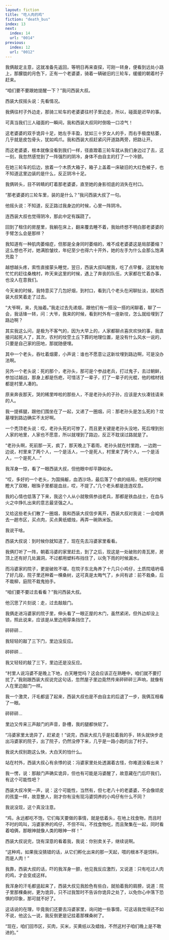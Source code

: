 ```yaml
---
layout: fiction
title: "吃人肉的鸡"
fiction: "death_bus"
index: 13
next:
  index: 14
  url: "0014"
previous:
  index: 12
  url: "0012"
---
```

我俩敲定主意，这就准备先返回，等明日再来查探，可刚一转身，便看到远处小路上，那朦胧的月色下，正有一个老婆婆，骑着一辆破旧的三轮车，缓缓的朝着村子赶来。

“咱们要不要跟她提醒一下？”我问西装大叔。

西装大叔摇头说：先看情况。

我俩往村子外边走，那骑三轮车的老婆婆往村子里边走，所以，碰面是迟早的事。

可真当我们三人碰面的一瞬间，我和西装大叔同时倒吸一口凉气！

这老婆婆的双手诡异十足，她左手丰盈，犹如三十岁女人的手，而右手极度枯萎，几乎就是皮包骨头，犹如鸡爪。我和西装大叔赶紧闪开道路两旁，把路让开。

而这老婆婆，根本就像没看到我们一样，径直蹬着三轮车就从我们身边过了去，这一刻，我忽然感觉到了一阵强烈的阴冷，身体不由自主的打了一个冷颤。

在她三轮车的后边，放着一个木质大箱子，箱子上盖着一床破旧的大红色被子，也不知道这里边装的是什么，反正阴冷十足。

我俩转头，目不转睛的盯着那老婆婆，直至她的身影彻底的消失在村口。

“那老婆婆的三轮车里，装的是什么？”我问西装大叔了一句。

他摇头说：不知道，反正路过我身边的时候，心里一阵阴冷。

连西装大叔也觉得阴冷，那此中定有蹊跷了。

回到了租住的房屋里，我躺在床上，翻来覆去睡不着，我始终想不明白那老婆婆的手臂怎么会是那样？

我知道有一种肌肉萎缩症，但那是全身同时萎缩的，难不成老婆婆这是局部萎缩？这么想也不对，她满脸皱纹，年纪至少也得六十开外，她的左手为什么会那么饱满充盈？

越想越头疼，索性直接蒙头睡觉，翌日，西装大叔叫醒我，吃了点早餐，这就匆匆忙忙的赶往桑槐村，昨天来这里的时候，遇上了奔丧的队伍，大家都在忙着办事，也没人在意我们。

今天来的时候，我特意买了几包好烟，到村口，看到几个老头在闲聊扯淡，就和西装大叔笑着走了过去。

“大爷啊，来，先抽着。”我走过去先递烟，跟他们有一搭没一搭的闲聊着，聊了一会，我话锋一转，问：大爷，我来的时候，看到村外有一座新坟，怎么就给埋到了路边啊？

其实我这么问，是极为不客气的，因为大早上的，人家都聊点喜庆欢快的事，我直接问起死人了，其次，农村的坟茔土丘下葬的地理位置，是没有什么风水一说的，只要是自己家的田地，那就随便埋。

其中一个老头，吞吐着烟雾，小声说：谁也不愿意让这新坟埋到路边啊，可是没办法啊。

另外一个老头说：死的那个，老孙头，那可是个参战老兵，打过鬼子，去过朝鲜，参加过越战，那身上都是伤疤，可惜活了一辈子，打了一辈子的光棍，他的棺材钱都是村里人凑的。

原来奔丧那天，哭的稀里哗啦的那些人，不是老孙头的子孙，应该是大伙凑钱请来的人。

我一提裤腿，跟他们围坐在了一起，又递了一圈烟，问：那老孙头是怎么死的？坟墓埋到路边确实不太好啊。

一个秃顶老头说：哎，老孙头死的可惨了，而且更关键是老孙头没地，死后埋到别人家的地里，人家也不愿意，所以就埋到了路边，反正不耽误过路就是了。

“老孙头啊，死前那一天，疯了，那天晚上下着雨，老孙头就在村里跑，一边跑一边说，村里来了两个人，一个是活人，一个是死人，村里来了两个人，一个是活人，一个是死人...”

我浑身一惊，看了一眼西装大叔，但他眼中却平静如水。

“哎，多好的一个老头，为国捐躯，血洒沙场，最后落了个疯的结局，他死的时候瞪大了双眼，眼珠子里都是血丝，哎，不提了。”几个老头都是连连叹息。

我的心情也低落了下来，我这个人从小就敬佩参战老兵，那都是铁血战士，在血与火之中挣扎出来的意志最坚强之人。

又给这些老头们散了一圈烟，我和西装大叔信步离开，西装大叔对我说：一会咱俩去一趟市区，买点肉，买点黄纸蜡烛，再弄一碗熟米饭。

我说干啥。

西装大叔说：到时候你就知道了，现在先去冯婆家里看看。

我俩打听了一阵，朝着冯婆的家里赶去，到了之后，现这是一处破败的青瓦房，房顶上还有好几处漏洞，不过都用塑料布挡住了，以免下雨的时候漏水。

而冯婆家的院子，更是破败不堪，在院子东北角养了十几只小鸡仔，土质院墙坍塌了好几段，院子里还种着一棵桑树，这可真是太晦气了，乡间有谚：前不栽桑，后不栽柳，庭院不栽鬼拍手。

“咱们要不要过去看看？”我问西装大叔。

他沉思了片刻说：走，过去敲敲门。

我俩走进冯婆家的院子里，伸头看了一眼正屋的木门，虽然紧闭，但外边却没上锁，照此说来，应该是从里边用穿条挡住了。

砰砰砰...

我轻轻的敲了三下门，里边没反应。

砰砰砰...

我又轻轻的敲了三下，里边还是没反应。

“村里人说冯婆不是晚上下地，白天睡觉吗？这会应该正在熟睡中，咱们就不要打扰了。”我刚跟西装大叔说完这句话，忽然屋子里边竟然传来砰砰砰三声响，就像有人在里边敲门一样。

我一个激灵，汗毛都竖了起来，西装大叔也是不由自主的后退了一步，我俩互相看了一眼。

砰砰砰...

里边又传来三声敲门的声音，卧槽，我的腿都快软了。

“冯婆家里太诡异了，赶紧走！”说完，西装大叔几乎是拉着我的手，转头就快步走出冯婆家的院子，出了院子，仍然没停下来，几乎是一路小跑的出了村子。

我说大叔别跑这么快，大白天的怕什么。

站在村外，西装大叔心有余悸的说：冯婆家里处处透漏着古怪，你难道没看出来？

我一愣，说：那敲门声确实诡异，但也有可能是冯婆醒了，故意藏在门后吓我们，有这个可能性吧？

西装大叔冷笑一声，说：这个可能性，当然有，但七老八十的老婆婆，不会像顽皮的孩童一样，故意整人，刚才你有没有现冯婆饲养的小鸡仔有什么不同？

我说没现，这个真没注意。

“鸡，永远都吃不饱，它们每天要做的事情，就是低着头，在地上找食物，而且时不时的鸣叫，冯婆家养的鸡仔，不但不叫，不找食物吃，而且聚集在一起，同时看着咱俩，那眼神就像人类的眼神一样！”

西装大叔说完，饶有深意的看着我，我说：你别卖关子，继续说啊。

“这种鸡，如果我没猜错的话，从它们孵化出来的那一天起，喂的根本不是饲料，而是人肉！”

我靠，西装大叔的话，吓的我浑身一颤，他见我反应激烈，又说道：只有吃过人肉的鸡，才会变成这样。

我浑身的汗毛都竖起来了，西装大叔见我脸色有些白，就拍着我的肩膀，说道：院子里那棵桑树，更为诡异，只不过我暂时不告诉你诡异之处了，以免你心中落下恐惧的印象，那可就不好了。

这话说的在理，毕竟我们还要去冯婆家里，询问她一些事情，可这话我觉得还不如不说，他这么一说，我反倒更是记挂着那棵桑树了。

“现在，咱们回市区，买肉，买米，买黄纸以及蜡烛，不然这村子咱们晚上是不敢进的。”
